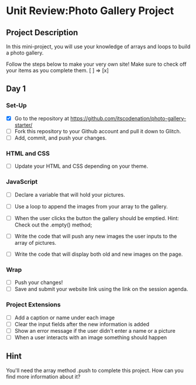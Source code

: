 # Unit Review:Photo Gallery Project

## Project Description
In this mini-project, you will use your knowledge of arrays and loops to build a photo gallery.

Follow the steps below to make your very own site! 
Make sure to check off your items as you complete them. [ ] => [x]

## Day 1

### Set-Up
- [x] Go to the repository at https://github.com/itscodenation/photo-gallery-starter/
- [ ] Fork this repository to your Github account and pull it down to Glitch.
- [ ] Add, commit, and push your changes.

### HTML and CSS
- [ ] Update your HTML and CSS depending on your theme.

### JavaScript
- [ ] Declare a variable that will hold your pictures.
- [ ] Use a loop to append the images from your array to the gallery.
- [ ] When the user clicks the button the gallery should be emptied. Hint: Check out the .empty() method;
- [ ] Write the code that will push any new images the user inputs to the array of pictures.
- [ ] Write the code that will display both old and new images on the page.


### Wrap
- [ ] Push your changes!
- [ ] Save and submit your website link using the link on the session agenda.

### Project Extensions
- [ ] Add a caption or name under each image
- [ ] Clear the input fields after the new information is added
- [ ] Show an error message if the user didn't enter a name or a picture
- [ ] When a user interacts with an image something should happen

## Hint
You'll need the array method .push to complete this project. How can you find more information about it?

